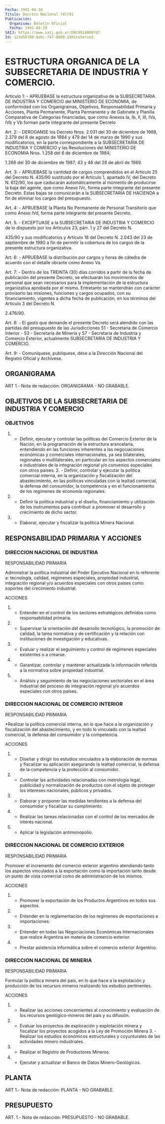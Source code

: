 ```yaml
---
Fecha: 1991-04-18
Título: Decreto Nacional 747/91
Publicación:
  Organismo: Boletín Oficial
  Fecha: 1991-04-29
SAIJ: https://www.saij.gob.ar/DN19910000747
Id: 123456789-0abc-747-0000-1991soterced
---
```

# ESTRUCTURA ORGANICA DE LA SUBSECRETARIA DE INDUSTRIA Y COMERCIO.

<a id="1"></a>
Artículo  1:  -  APRUEBASE  la  estructura  organizativa de la SUBSECRETARIA DE INDUSTRIA Y COMERCIO del MINISTERIO  DE  ECONOMIA, de  conformidad  con  los  Organigramas, Objetivos, Responsabilidad Primaria y Acciones, Planta  Permanente,  Planta  Permanente  y  de Gabinete  y  Planilla  Comparativa  de  Categorías financiadas, que como Anexos Ia, Ib, II, III, IVa, IVb y Vb  forman parte integrante del presente Decreto

<a id="2"></a>
Art. 2: - DEROGANSE los Decreto Nros. 2.031 del 30 de diciembre de 1988, 2.379  del  8  de  agosto de 1984 y 479 del 14 de marzo de 1990  y  sus  modificatorios, en  la  parte  correspondiente  a  la SUBSECRETARIA DE  INDUSTRIA  Y  COMERCIO  y  las  Resoluciones  del MINISTERIO  DE  ECONOMIA  Nros. 1.258 del 6 de diciembre de 1984;

1.266 del 30 de diciembre de 1987; 43  y  46 del 28 de abril de 1989.

<a id="3"></a>
Art.  3:  - APRUEBASE la cantidad de cargos comprendidos en el Artículo 25 del  Decreto  N. 435/90 sustituido por el Articulo 1, apartado IV, del  Decreto N. 612/90, los que caducarán automáticamente al momento de producirse  la  baja  del agente, que como Anexo IVc, forma parte integrante del presente Decreto.  Estas bajas  se  comunicarán  a  la  SUBSECRETARIA  DE  HACIENDA a fin de eliminar los cargos del presupuesto.

<a id="4"></a>
Art.  4:  -  APRUEBASE  la  Planta  No  Permanente de Personal Transitorio  que  como  Anexo  IVd,  forma  parte  integrante   del presente Decreto.

<a id="5"></a>
Art. 5. - EXCEPTUASE a la SUBSECRETARIA DE INDUSTRIA Y COMERCIO  de lo  dispuesto  por  los  Artículos  23, párr. 1 y 27 del Decreto N.

435/90 y sus modificatorios y Artículo  18  del Decreto N. 2.043 del 23  de  septiembre de 1980 a fin de permitir la  cobertura  de  los cargos de la presente estructura organizativa.

<a id="6"></a>
Art.  6:  -  APRUEBASE  la  distribución por cargos y horas de cátedra  de  acuerdo  con  el  detalle    obrante  como  Anexo  Va.

<a id="7"></a>
Art. 7: - Dentro de los TREINTA (30) días corridos a partir de la fecha  de  publicación  del  presente Decreto, se efectuarán los movimientos de personal que sean  necesarios para la implementación de la estructura organizativa aprobada  por el mismo. Entretanto se mantendrán  con  carácter  provisorio  las  misiones,  funciones  y cargos ocupados, con su financiamiento, vigentes  a  dicha fecha de publicación,  en  los  términos  del  Artículo  3  del  Decreto  N.

2.476/90.

<a id="8"></a>
Art.  8:  -  El  gasto  que  demande  el presente Decreto será atendido con las partidas del presupuesto de  las Jurisdicciones 51 - Secretaría de Comercio Interior - 53 - Secretaría  de  Minería  y 57  -  Secretaría  de  Industria  y  Comercio Exterior, actualmente SUBSECRETARIA DE INDUSTRIA Y COMERCIO.

<a id="9"></a>
Art. 9: - Comuníquese, publíquese, dése a la Dirección Nacional del Registro Oficial y Archívese.

## ORGANIGRAMA

<a id="1"></a>
ART 1.- Nota de redacción: ORGANIGRAMA - NO GRABABLE.

## OBJETIVOS DE LA SUBSECRETARIA DE INDUSTRIA Y COMERCIO

### OBJETIVOS

<a id="1"></a>
1.  - Definir, ejecutar y controlar las políticas del Comercio Exterior  de  la  Nación,  en  la  programación  de  la  estructura arancelaria,    entendiendo  en  las  funciones  inherentes  a  las negociaciones económicas  y  comerciales  internacionales,  ya  sea bilaterales,  regionales  o  multilaterales,  en  particular en los aspectos comerciales e industriales de la integración  regional y/o convenios  especiales  con otros países. 2. - Definir, controlar  y ejecutar  la  política comercial  interna,  en  la  organización  y fiscalización del  abastecimiento,  en las políticas vinculadas con la lealtad comercial, la defensa del  consumidor,  la competencia y en  el  funcionamiento de los regímenes de economía regionales.

3. - Definir  la política industrial y el diseño, financiamiento y utilización de los  instrumentos  para  contribuir  a  promover  el desarrollo y crecimiento de dicho sector.

4.  - Elaborar, ejecutar y fiscalizar la política Minera Nacional.

## RESPONSABILIDAD PRIMARIA Y ACCIONES

### DIRECCION NACIONAL DE INDUSTRIA

<a id="1"></a>
RESPONSABILIDAD PRIMARIA

Administrar  la  política  industrial del Poder Ejecutivo Nacional en  lo  referente  a: tecnología,  calidad,  regímenes  especiales, propiedad industrial,  integración regional y/o acuerdos especiales con  otros  países como soportes  del  crecimiento  industrial.

ACCIONES

1.  -  Entender   en  el  control  de  los  sectores  estratégicos definidos como responsabilidad primaria.

2. - Supervisar la  orientación  del  desarrollo  tecnológico,  la promoción  de  calidad,  la tarea normativa y de certificación y la relación  con  instituciones  de  investigación  y  educativas.

3. - Evaluar y  realizar  el  seguimiento  y  control de regímenes especiales existentes o a crearse.

4. - Garantizar, controlar y mantener actualizada  la  información referida a la normativa sobre propiedad industrial.

5.  -  Análisis y seguimiento de las negociaciones sectoriales  en el  área  industrial   del  proceso  de  integración  regional  y/o acuerdos especiales con otros países.

### DIRECCION NACIONAL DE COMERCIO INTERIOR

<a id="2"></a>
RESPONSABILIDAD PRIMARIA

*Realizar  la  política  comercial  interna,  en  lo que hace a la organización  y  fiscalización  del  abastecimiento, y en  todo  lo vinculado con la lealtad comercial, la  defensa del consumidor y la competencia.

ACCIONES

1. - Diseñar y dirigir los estudios vinculados  a  la  elaboración de   normas  y  fiscalizar  su  aplicación  asegurando  la  lealtad comercial,  la  defensa  de  la  competencia  y  la  protección  al consumidor.

2.  - Controlar las actividades relacionadas con metrología legal, publicidad  y  normalización de productos con el objeto de proteger los intereses nacionales, públicos y privados.

3. - Elaborar y  proponer  las medidas tendientes a la defensa del consumidor y fiscalizar su cumplimiento.

4.  -  Realizar las tareas relacionadas  con  el  control  de  los mercados de interés nacional.

5. - Aplicar la legislación antimonopolio.

### DIRECCION NACIONAL DE COMERCIO EXTERIOR

<a id="3"></a>
RESPONSABILIDAD PRIMARIA

Promover  el incremento del comercio exterior argentino atendiendo tanto los aspectos  vinculados a la exportación como la importación tanto desde un punto  de  vista comercial como de administración de los mismos.

ACCIONES

1. - Promover la exportación  de los Productos Argentinos en todos sus aspectos.

2. - Entender en la reglamentación de los regímenes de exportaciones e importaciones.

3. - Entender en todas las Negociaciones Económicas Internacionales  que  realice  Argentina  en  materia  de  comercio exterior.

4. - Prestar asistencia informática  sobre  el  comercio  exterior Argentino.

### DIRECCION NACIONAL DE MINERIA

<a id="4"></a>
RESPONSABILIDAD PRIMARIA

Formular  la  política  minera  del  país,  en  lo  que  hace a la explotación  y  producción  de los recursos mineros realizando  los estudios pertinentes.

ACCIONES

1.  -  Realizar  las  acciones  concernientes  al  conocimiento  y evaluación  de  los  recursos  geológico-mineros   del  país  y  su difusión.

2. - Evaluar los proyectos de exploración y explotación  minera  y fiscalizar  los  proyectos  acogidos  a  la Ley de Promoción Minera 3. - Realizar los estudios económicos estructurales y coyunturales    de    las    actividades  minero  industriales.

4. - Realizar el Registro de Productores Mineros.

5. - Ejecutar y actualizar el  Banco  de  Datos Minero-Geológicos.

## PLANTA

<a id="1"></a>
ART 1.- Nota de redacción: PLANTA - NO GRABABLE.

## PRESUPUESTO

<a id="1"></a>
ART. 1.- Nota de redacción: PRESUPUESTO - NO GRABABLE.